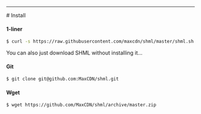 <hr>
<a name="Install"></a>
# Install

#### 1-liner
```bash
$ curl -s https://raw.githubusercontent.com/maxcdn/shml/master/shml.sh -o /usr/local/bin/shml && chmod +x /usr/local/bin/shml
```

<p class="message">
You can also just download SHML without installing it...
</p>

#### Git
```bash
$ git clone git@github.com:MaxCDN/shml.git
```

#### Wget
```bash
$ wget https://github.com/MaxCDN/shml/archive/master.zip
```
